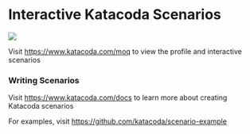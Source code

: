 # Interactive Katacoda Scenarios

[![](http://shields.katacoda.com/katacoda/moq/count.svg)](https://www.katacoda.com/moq "Get your profile on Katacoda.com")

Visit https://www.katacoda.com/moq to view the profile and interactive scenarios

### Writing Scenarios
Visit https://www.katacoda.com/docs to learn more about creating Katacoda scenarios

For examples, visit https://github.com/katacoda/scenario-example
